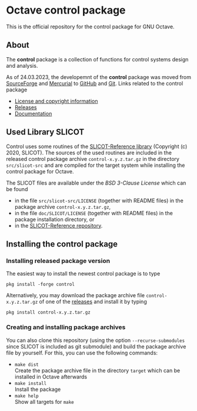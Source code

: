 # Octave control package

This is the official repository for the control package for GNU Octave.

## About

The **control** package is a collection of functions for control systems design and analysis. 

As of 24.03.2023, the developemnt of the **control** package was moved from [SourceForge](https://sourceforge.net/p/octave/control/ci/default/tree/) and [Mercurial](https://en.wikipedia.org/wiki/Mercurial) to [GitHub](https://github.com/gnu-octave/pkg-control) and [Git](https://en.wikipedia.org/wiki/Git). Links related to the control package

- [License and copyright information](https://github.com/gnu-octave/pkg-control/blob/main/COPYING)
- [Releases](https://github.com/gnu-octave/pkg-control/releases)
- [Documentation](https://gnu-octave.github.io/pkg-control)

## Used Library SLICOT

Control uses some routines of the [SLICOT-Reference library](https://github.com/SLICOT/SLICOT-Reference) (Copyright (c) 2020, SLICOT). The sources of the used routines are included in the released control package archive `control-x.y.z.tar.gz` in the directory `src/slicot-src` and are compiled for the target system while installing the control package for Octave.

The SLICOT files are available under the *BSD 3-Clause License* which can be found

- in the file `src/slicot-src/LICENSE` (together with README files) in the package archive `control-x.y.z.tar.gz`,
- in the file `doc/SLICOT/LICENSE` (together with README files) in the package installation directory, or
- in the [SLICOT-Reference repository](https://github.com/SLICOT/SLICOT-Reference/blob/main/LICENSE).


## Installing the control package

### Installing released package version

The easiest way to install the newest control package is to type

  `pkg install -forge control`

Alternatively, you may download the package archive file `control-x.y.z.tar.gz` of one of the [releases](https://github.com/gnu-octave/pkg-control/releases) and install it by typing

  `pkg install control-x.y.z.tar.gz`

### Creating and installing package archives 

You can also clone this repository (using the option `--recurse-submodules` since SLICOT is included as git submodule) and build the package archive file by yourself. For this, you can use the following commands:

- `make dist`<br>
  Create the package archive file in the directory `target` which can be installed in Octave afterwards
- `make install`<br>
  Install the package
- `make help`<br>
  Show all targets for `make`

